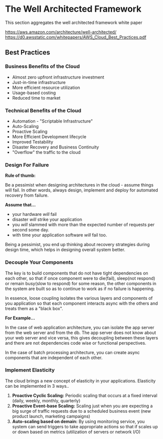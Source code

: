 # The Well Architected Framework

This section aggregates the well architected framework white paper

https://aws.amazon.com/architecture/well-architected/
https://d0.awsstatic.com/whitepapers/AWS_Cloud_Best_Practices.pdf

## Best Practices

### Business Benefits of the Cloud

- Almost zero upfront infrastructure investment
- Just-in-time infrastructure
- More efficient resource utilization
- Usage-based costing
- Reduced time to market

### Technical Benefits of the Cloud

- Automation - "Scriptable Infrastructure"
- Auto-Scaling
- Proactive Scaling
- More Efficient Development lifecycle
- Improved Testability
- Disaster Recovery and Business Continuity
- "Overflow" the traffic to the cloud

### Design For Failure

**Rule of thumb:**

Be a pessimist when designing architectures in the cloud - assume things will fail. In other words, always design, implement and deploy for automated recovery from failure.

**Assume that...**

- your hardware _will_ fail
- disaster _will_ strike your application
- you _will_ slammed with more than the expected number of requests per second some day.
- with time your application software _will_ fail too.

Being a pessimist, you end up thinking about recovery strategies during design time, which helps in designing overall system better.

### Decouple Your Components

The key is to build components that do not have tight dependencies on each other, so that if once component were to die(fail), sleep(not respond) or remain busy(slow to respond) for some reason, the other components in the system are built so as to continue to work as if no failure is happening.

In essence, loose coupling isolates the various layers and components of you application so that each component interacts async with the others and treats them as a "black box".

**For Example...**

In the case of web application architecture, you can isolate the app server from the web server and from the db. The app server does not know about your web server and vice versa, this gives decoupling between these layers and there are not dependencies code wise or functional perspectives.

In the case of batch processing architecture, you can create async components that are independent of each other.

### Implement Elasticity

The cloud brings a new concept of elasticity in your applications. Elasticity can be implemented in 3 ways..

1. **Proactive Cyclic Scaling:** Periodic scaling that occurs at a fixed interval (daily, weekly, monthly, quarterly)
2. **Proactive Event-base Scaling:** Scaling just when you are expecting a big surge of traffic requests due to a scheduled business event (new product launch, marketing campaigns)
3. **Auto-scaling based on demain:** By using monitoring service, you system can send triggers to take appropriate actions so that if scales up or down based on metrics (utilization of servers or network I/O)